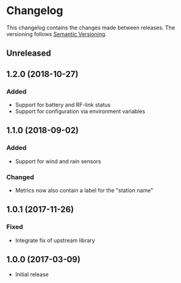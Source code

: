 # Changelog

This changelog contains the changes made between releases. The versioning follows [Semantic Versioning](https://semver.org/).

## Unreleased

## 1.2.0 (2018-10-27)

### Added

- Support for battery and RF-link status
- Support for configuration via environment variables

## 1.1.0 (2018-09-02)

### Added

- Support for wind and rain sensors

### Changed

- Metrics now also contain a label for the "station name"

## 1.0.1 (2017-11-26)

### Fixed

- Integrate fix of upstream library

## 1.0.0 (2017-03-09)

- Initial release

